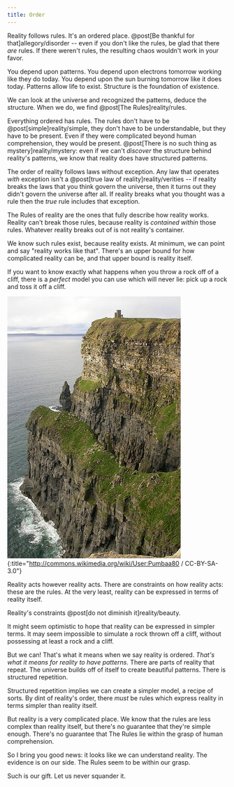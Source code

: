 ```yaml
---
title: Order
---
```

Reality follows rules. It's an ordered place. @post[Be thankful for that]allegory/disorder -- even if you don't like the rules, be glad that there *are* rules. If there weren't rules, the resulting chaos wouldn't work in your favor.

You depend upon patterns. You depend upon electrons tomorrow working like they do today. You depend upon the sun burning tomorrow like it does today. Patterns allow life to exist. Structure is the foundation of existence.

We can look at the universe and recognized the patterns, deduce the structure. When we do, we find @post[The Rules]reality/rules.

Everything ordered has rules. The rules don't have to be @post[simple]reality/simple, they don't have to be understandable, but they have to be present. Even if they were complicated beyond human comprehension, they would be present. @post[There is no such thing as mystery]reality/mystery: even if we can't *discover* the structure behind reality's patterns, we know that reality does have structured patterns.

The order of reality follows laws without exception. Any law that operates *with* exception isn't a @post[true law of reality]reality/verities -- if reality breaks the laws that you think govern the universe, then it turns out they didn't govern the universe after all. If reality breaks what you thought was a rule then the *true* rule includes that exception.

The Rules of reality are the ones that fully describe how reality works. Reality can't break those rules, because reality is *contained within* those rules. Whatever reality breaks out of is not reality's container.

We know such rules exist, because reality exists. At minimum, we can point and say "reality works like that". There's an upper bound for how complicated reality can be, and that upper bound is reality itself.

If you want to know exactly what happens when you throw a rock off of a cliff, there is a *perfect* model you can use which will never lie: pick up a rock and toss it off a cliff.

![Cliff](/images/cliff.jpg){:title="http://commons.wikimedia.org/wiki/User:Pumbaa80 / CC-BY-SA-3.0"}

Reality acts however reality acts. <span class="info" markdown="inline">There are constraints</span> on how reality acts: these are the rules. At the very least, reality can be expressed in terms of reality itself.

<aside class="info" markdown="block">
Reality's constraints @post[do not diminish it]reality/beauty.
</aside>

It might seem optimistic to hope that reality can be expressed in simpler terms. It may seem impossible to simulate a rock thrown off a cliff, without possessing at least a rock and a cliff.

But we can! That's what it means when we say reality is ordered. *That's what it means for reality to have patterns.* There are parts of reality that repeat. The universe builds off of itself to create beautiful patterns. There is structured repetition.

Structured repetition implies we can create a simpler model, a recipe of sorts. By dint of reality's order, there *must* be rules which express reality in terms simpler than reality itself.

But reality is a very complicated place. We know that the rules are less complex than reality itself, but there's no guarantee that they're simple enough. There's no guarantee  that The Rules lie within the grasp of human comprehension.

So I bring you good news: it looks like we can understand reality. The evidence is on our side. The Rules seem to be within our grasp.

Such is our gift. Let us never squander it.
